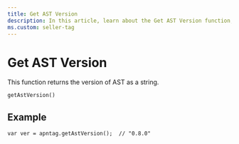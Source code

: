 ```yaml
---
title: Get AST Version
description: In this article, learn about the Get AST Version function, which provides the AST version as a string. Explore a detailed example that demonstrates its usage.
ms.custom: seller-tag 
---
```


# Get AST Version

This function returns the version of AST as a string.

``` pre
getAstVersion()
```

## Example

``` pre
var ver = apntag.getAstVersion();  // "0.8.0"
```
